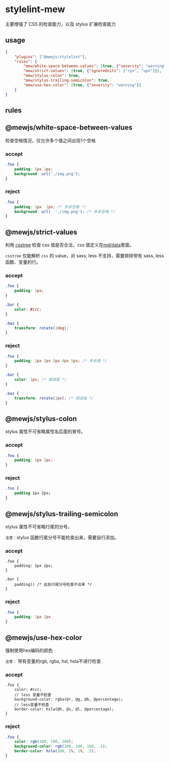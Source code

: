 # stylelint-mew

主要增强了 CSS 的检查能力，以及 stylus 扩展检查能力

## usage

```json
{
    "plugins": ["@mewjs/stylelint"],
    "rules": {
        "mew/white-space-between-values": [true, {"severity": "warning"}],
        "mew/strict-values": [true, {"ignoreUnits": ["rpx", "upx"]}],
        "mew/stylus-colon": true,
        "mew/stylus-trailing-semicolon": true,
        "mew/use-hex-color": [true, {"severity": "warning"}]
    }
}
```

## rules

## @mewjs/white-space-between-values

检查空格情况，仅允许多个值之间出现1个空格

### accept

```css
.foo {
    padding: 1px 1px;
    background: url('./img.png');
}
```

### reject

```css
.foo {
    padding: 1px  1px; /* 多余空格 */
    background: url(  './img.png'); /* 多余空格 */
}
```

## @mewjs/strict-values

利用 [csstree](https://github.com/csstree/csstree) 检查 css 值是否合法，css 值定义在[md/data](https://github.com/mdn/data/)里面。

`csstree` 仅能解析 `css` 的 value，对 sass, less 不支持，需要排除带有 sass, less 函数、变量的行。

### accept

```css
.foo {
    padding: 1px;
}

.bar {
    color: #ccc;
}

.baz {
    transform: rotate(1deg);
}
```

### reject

```css
.foo {
    padding: 1px 2px 3px 4px 5px; /* 多余值 */
}

.bar {
    color: 1px; /* 错误值 */
}

.baz {
    transform: rotate(1px); /* 错误值 */
}
```

## @mewjs/stylus-colon

stylus 属性不可省略属性名后面的冒号。

### accept

```css
.foo {
    padding: 1px 2px;
}
```

### reject

```css
.foo {
    padding 1px 2px;
}
```

## @mewjs/stylus-trailing-semicolon

stylus 属性不可省略行尾的分号。

`注意：`stylus 函数行尾分号不能检查出来，需要自行添加。

### accept

```less
.foo {
    padding: 1px 2px;
}

.bar {
    padding() /* 此处行尾分号检查不出来 */
}
```

### reject

```css
.foo {
    padding: 1px 2px
}
```

## @mewjs/use-hex-color

强制使用hex编码的颜色

`注意：` 带有变量的rgb, rgba, hsl, hsla不进行检查

### accept

```less
.foo {
    color: #ccc;
    // less 变量不检查
    background-color: rgba(@r, @g, @b, @percentage);
    // less变量不检查
    border-color: hsla(@h, @s, @l, @percentage);
}

```

### reject

```css
.foo {
    color: rgb(100, 100, 100);
    background-color: rgb(100, 100, 100, .5);
    border-color: hsla(100, 1%, 1%, .5);
}
```
